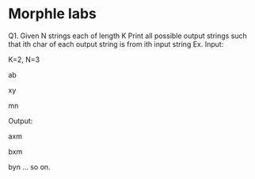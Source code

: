 # Morphle labs
Q1. Given N strings each of length K
Print all possible output strings such that ith char of each output string is from ith input string
Ex. 
Input:

K=2, N=3

ab

xy

mn

Output:

axm

bxm

byn
... so on.
